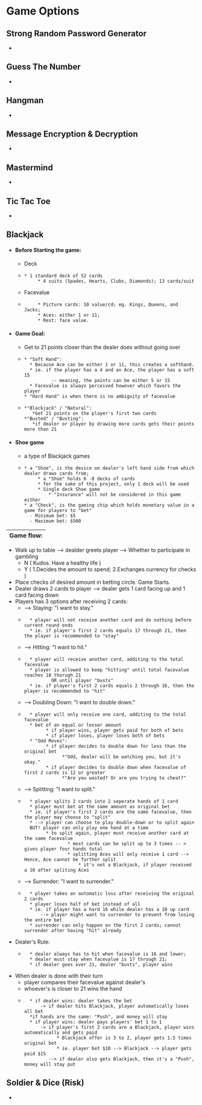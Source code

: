# Game Options



## Strong Random Password Generator
* 

## Guess The Number
*

## Hangman
* 

## Message Encryption & Decryption
* 

## Mastermind
* 

## Tic Tac Toe
* 

## Blackjack
* #### Before Starting the game:
   -  Deck
   -     * 1 standard deck of 52 cards
              * 4 suits (Spades, Hearts, Clubs, Diamonds); 13 cards/suit
   -  Facevalue 
   -          * Picture cards: 10 value/cd; eg. Kings, Queens, and Jacks;
              * Aces: either 1 or 11;
              * Rest: face value.
* #### Game Goal: 
   -  Get to 21 points closer than the dealer does without going over  
   -     * "Soft Hand":
           * Because Ace can be either 1 or 11, this creates a softhand.
           * ie. if the player has a 4 and an Ace, the player has a soft 15 
                   -- meaning, the points can be either 5 or 15
           * Facevalue is always perceived however which favors the player
         * "Hard Hand" is when there is no ambiguity of facevalue
   -     *"Blackjack" / "Natural":
            *Get 21 points on the player's first two cards
         *"Busted" / "Busting":
            *if dealer or player by drawing more cards gets their points more than 21
* #### Shoe game
   -  a type of Blackjack games
   -     * a "Shoe", is the device on dealer's left hand side from which dealer draws cards from; 
              * a "Shoe" holds 6 -8 decks of cards
              * for the sake of this project, only 1 deck will be used
              * Single deck Shoe game
                  * "Insurance" will not be considered in this game either
         * a "Check", is the gaming chip which holds monetary value in a game for players to "bet"
           - Minimum bet: $5
           - Maximum bet: $500
           
| Game flow: |
|:----------:|
   * Walk up to table --> dealder greets player --> Whether to participate in gambling
       -    N ( Kudos. Have a healthy life )
       -    Y ( 1.Decides the amount to spend; 2.Exchanges currency for checks )
* Place checks of desired amount in betting circle. Game Starts.
* Dealer draws 2 cards to player --> dealer gets 1 card facing up and 1 card facing down
* Players has 3 options after receiving 2 cards:
    - --> Staying: "I want to stay."
    -       * player will not receive another card and do nothing before current round ends
            * ie. if player's first 2 cards equals 17 through 21, then the player is recommended to "stay"
    - --> Hitting: "I want to hit."
    -       * player will receive another card, additing to the total facevalue
            * player is allowed to keep "hitting" until total facevalue reaches 18 thorugh 21 
                    OR until player "busts"
            * ie. if player's first 2 cards equals 2 through 16, then the player is recommended to "hit"     
    - --> Doubling Down: "I want to double down."
    -       * player will only receive one card, additing to the total facevalue
            * bet of an equal or lesser amount 
                  * if player wins, player gets paid for both of bets
                  * if player loses, player loses both of bets
            * "Odd Moves": 
                  * if player decides to double down for less than the original bet
                        *"Odd, dealer will be watching you, but it's okay."
                  * if player decides to double down when facevalue of first 2 cards is 12 or greater
                        *"Are you wasted? Or are you trying to cheat?"
    - --> Splitting: "I want to split."                  
    -       * player splits 2 cards into 2 seperate hands of 1 card
            * player must bet at the same amount as original bet 
            * ie. if player's first 2 cards are the same facevalue, then the player may choose to "split"  
            * --> player can choose to play double-down or to split again
            BUT! player can only play one hand at a time
                  * to split again, player must receive another card at the same facevalue
                          * most cards can be split up to 3 times -- > gives player four hands total
                          * splitting Aces will only receive 1 card --> Hence, Ace cannot be further split 
                              * it's not a Blackjack, if player received a 10 after spliting Aces
    - --> Surrender: "I want to surrender."                  
    -       * player takes an automatic loss after receiving the original 2 cards
            * player loses half of bet instead of all 
            * ie. if player has a hard 16 while dealer has a 10 up card
                --> player might want to surrender to prevent from losing the entire bet
            * surrender can only happen on the first 2 cards; cannot surrender after having "hit" already
            
* Dealer's Rule:
    -       * dealer always has to hit when facevalue is 16 and lower;
            * dealer must stay when facevalue is 17 through 21;
            * if dealer goes over 21, dealer "busts", player wins
* When dealer is done with their turn
    -    player compares their facevalue against dealer's
    -    whoever's is closer to 21 wins the hand
    -       * if dealer wins: dealer takes the bet
                -> if dealer hits Blackjack, player automatically loses all bet
            *if hands are the same: "Push", and money will stay
            * if player wins: dealer pays players' bet 1 to 1 
                -> if player's first 2 cards are a Blackjack, player wins automatically and gets paid
                      * Blackjack offer is 3 to 2, player gets 1.5 times original bet
                      * ie. player bet $10 --> Blackjack --> player gets paid $15
                   --> if dealer also gets Blackjack, then it's a "Push", money will stay put 
        
          
## Soldier & Dice (Risk)
*
